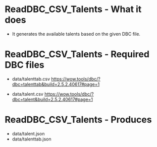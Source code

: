 # ReadDBC_CSV_Talents - What it does
* It generates the available talents based on the given DBC file.

# ReadDBC_CSV_Talents - Required DBC files
* data/talenttab.csv
https://wow.tools/dbc/?dbc=talenttab&build=2.5.2.40617#page=1

* data/talent.csv
https://wow.tools/dbc/?dbc=talent&build=2.5.2.40617#page=1

# ReadDBC_CSV_Talents - Produces
* data/talent.json
* data/talenttab.json